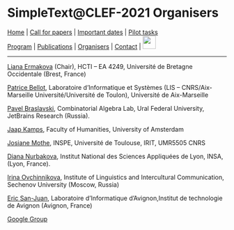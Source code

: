 # SimpleText@CLEF-2021 Organisers

[Home](./) | [Call for papers](./CFP) | [Important dates](./dates) | [Pilot tasks](./tasks)  
[Program](./program) | [Publications](./publications) | [Organisers](./organisers) | [Contact](./contact) | [<img src="../FR.png" width="30">](../fr/organisation)

---

[Liana Ermakova](https://www.univ-brest.fr/hcti/menu/Membres/Enseignants-chercheurs/Ermakova--Liana) (Chair), HCTI – EA 4249, Université de Bretagne Occidentale (Brest, France)

[Patrice Bellot](https://ins2i.cnrs.fr/fr/personne/patrice-bellot), Laboratoire d’Informatique et Systèmes (LIS – CNRS/Aix-Marseille Université/Université de Toulon), Université de Aix-Marseille

[Pavel Braslavski](http://kansas.ru/pb/index_en.html), Combinatorial Algebra Lab, Ural Federal University, JetBrains Research (Russia).

[Jaap Kamps](https://e.humanities.uva.nl/), Faculty of Humanities, University of Amsterdam

[Josiane Mothe](https://www.irit.fr/~Josiane.Mothe/), INSPE, Université de Toulouse, IRIT, UMR5505 CNRS

[Diana Nurbakova](https://liris.cnrs.fr/page-membre/diana-nurbakova),  Institut National des Sciences Appliquées de Lyon, INSA, (Lyon, France).

[Irina Ovchinnikova](https://scholar.google.com/citations?user=WYESafoAAAAJ&hl=en), Institute of Linguistics and Intercultural Communication, Sechenov University (Moscow, Russia)

[Eric San-Juan](https://termwatch.es/), Laboratoire d’Informatique d’Avignon,Institut de technologie de Avignon (Avignon, France)

[Google Group](https://groups.google.com/g/simpletext)
